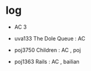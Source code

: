 # log
- AC 3

- uva133 The Dole Queue : AC
- poj3750 Children : AC , poj
- poj1363 Rails : AC , bailian
